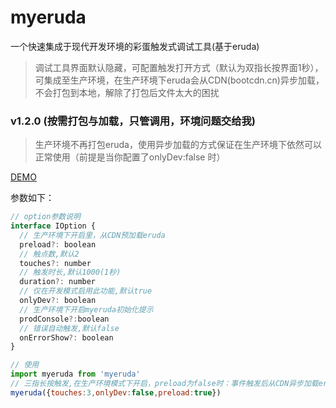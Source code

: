 # myeruda
一个快速集成于现代开发环境的彩蛋触发式调试工具(基于eruda)

> 调试工具界面默认隐藏，可配置触发打开方式（默认为双指长按界面1秒），可集成至生产环境，在生产环境下eruda会从CDN(bootcdn.cn)异步加载，不会打包到本地，解除了打包后文件太大的困扰

### v1.2.0 (按需打包与加载，只管调用，环境问题交给我)
> 生产环境不再打包eruda，使用异步加载的方式保证在生产环境下依然可以正常使用（前提是当你配置了onlyDev:false 时）

[DEMO](https://blackmady.github.io/myeruda/)

参数如下：
```javascript
// option参数说明
interface IOption {
  // 生产环境下开启里，从CDN预加载eruda
  preload?: boolean
  // 触点数,默认2
  touches?: number
  // 触发时长,默认1000(1秒)
  duration?: number
  // 仅在开发模式启用此功能,默认true
  onlyDev?: boolean
  // 生产环境下开启myeruda初始化提示
  prodConsole?:boolean
  // 错误自动触发,默认false
  onErrorShow?: boolean
}
```
```javascript
// 使用
import myeruda from 'myeruda'
// 三指长按触发,在生产环境模式下开启，preload为false时：事件触发后从CDN异步加载eruda
myeruda({touches:3,onlyDev:false,preload:true})
```
